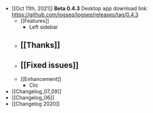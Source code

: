 - [[Oct 11th, 2021]]
  **Beta 0.4.3**
  Desktop app download link: https://github.com/logseq/logseq/releases/tag/0.4.3
	- [[Features]]
		- Left sidebar
	- [[Thanks]]
		-
	- [[Fixed issues]]
		-
	- [[Enhancement]]
		- Clic
- [[Changelog_07_09]]
- [[Changelog_06]]
- [[Changelog 2020]]